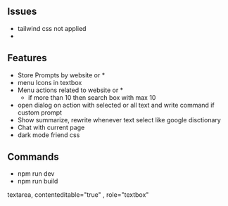 ## Issues
- tailwind css not applied
-

## Features
- Store Prompts by website or *
- menu Icons in textbox
- Menu actions related to website or *
  - if more than 10 then search box with max 10
- open dialog on  action with selected or all text and write command if custom prompt
- Show summarize, rewrite whenever text select like google disctionary
- Chat with current page
- dark mode friend css

## Commands
- npm run dev
- npm run build

textarea, contenteditable="true" , role="textbox"
